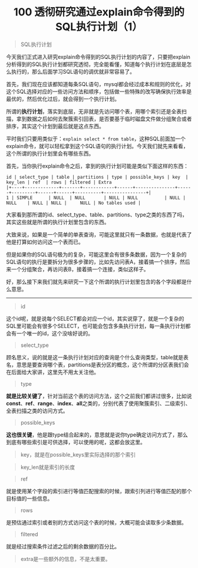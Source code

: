 <h1 align="center">100 透彻研究通过explain命令得到的SQL执行计划（1）</h1>



> SQL执行计划

今天我们正式进入研究explain命令得到的SQL执行计划的内容了，只要把explain分析得到的SQL执行计划都研究透彻，完全能看懂，知道每个执行计划在底层是怎么执行的，那么后面学习SQL语句的调优就非常容易了。	

首先，我们现在应该都知道每条SQL语句，mysql都会经过成本和规则的优化，对这个SQL选择对应的一些访问方法和顺序，包括做一些特殊的改写确保执行效率是最优的，然后优化过后，就会得到一个执行计划。

所谓的**执行计划**，落实到底层，无非就是先访问哪个表，用哪个索引还是全表扫描，拿到数据之后如何去聚簇索引回表，是否要基于临时磁盘文件做分组聚合或者排序，其实这个计划到最后就是这点东西。

平时我们只要用类似于：`explain select * from table`，这种SQL前面加一个explain命令，就可以轻松拿到这个SQL语句的执行计划。今天我们就先来看看，这个所谓的执行计划里会有哪些东西。

首先，当你执行explain命令之后，拿到的执行计划可能是类似下面这样的东西：

```
id | select_type | table | partitions | type | possible_keys | key  | key_len | ref  | rows | filtered | Extra          
|+----+-------------+-------+------------+------+---------------+------+---------+------+------+----------+----------------+|  
1 | SIMPLE      | NULL  | NULL       | NULL | NULL          | NULL | NULL    | NULL | NULL |     NULL | No tables used |
```

大家看到那所谓的id、select_type、table、partitions、type之类的东西了吗，其实这些就是所谓的执行计划里包含的东西。

大致来说，如果是一个简单的单表查询，可能这里就只有一条数据，也就是代表了他是打算如何访问这一个表而已。

但是如果你的SQL语句极为的复杂，可能这里会有很多条数据，因为一个复杂的SQL语句的执行是要拆分为很多步骤的，比如先访问表A，接着搞一个排序，然后来一个分组聚合，再访问表B，接着搞一个连接，类似这样子。

好，那么接下来我们就先来研究一下这个所谓的执行计划里包含的各个字段都是什么意思。

---

> id

这个id呢，就是说每个SELECT都会对应一个id，其实说穿了，就是一个复杂的SQL里可能会有很多个SELECT，也可能会包含多条执行计划，每一条执行计划都会有一个唯一的id，这个没啥好说的。

> select_type

顾名思义，说的就是这一条执行计划对应的查询是个什么查询类型，table就是表名，意思是要查询哪个表，partitions是表分区的概念，这个所谓的分区表我们会在后面给大家讲，这里先不用太关注他。

> type

**就是比较关键了**，针对当前这个表的访问方法，这个之前我们都讲过很多，比如说**const**、**ref**、**range**、**index**、**all**之类的，分别代表了使用聚簇索引、二级索引、全表扫描之类的访问方式。

> possible_keys

**这也很关键**，他是跟type结合起来的，意思就是说你type确定访问方式了，那么到底有哪些索引是可供选择，可以使用的呢，这都会放这里。

> key，就是在possible_keys里实际选择的那个索引

> key_len就是索引的长度

> ref

就是使用某个字段的索引进行等值匹配搜索的时候，跟索引列进行等值匹配的那个目标值的一些信息。

> rows

是预估通过索引或者别的方式访问这个表的时候，大概可能会读取多少条数据。

> filtered

就是经过搜索条件过滤之后的剩余数据的百分比。

> extra是一些额外的信息，不是太重要。
